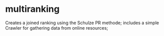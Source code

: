 # multiranking
Creates a joined ranking using the Schulze PR methode; includes a simple Crawler for gathering data from online resources; 
